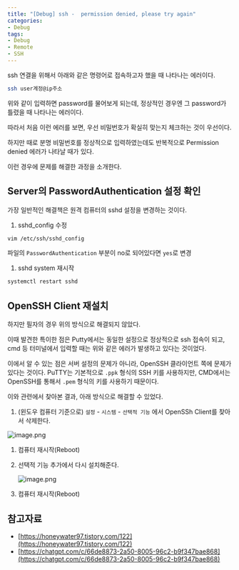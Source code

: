 ```yaml
---
title: "[Debug] ssh -  permission denied, please try again"
categories:
- Debug
tags:
- Debug
- Remote
- SSH
---
```



ssh 연결을 위해서 아래와 같은 명령어로 접속하고자 했을 때 나타나는 에러이다.

```bash
ssh user계정@ip주소
```

위와 같이 입력하면 password를 물어보게 되는데, 정상적인 경우엔 그 password가 틀렸을 때 나타나는 에러이다.

따라서 처음 이런 에러를 보면, 우선 비밀번호가 확실히 맞는지 체크하는 것이 우선이다.

하지만 때로 분명 비밀번호를 정상적으로 입력하였는데도 반복적으로 Permission denied 에러가 나타날 때가 있다.

이런 경우에 문제를 해결한 과정을 소개한다.

## Server의 PasswordAuthentication 설정 확인

가장 일반적인 해결책은 원격 컴퓨터의 sshd 설정을 변경하는 것이다.

1. sshd_config 수정

```bash
vim /etc/ssh/sshd_config
```

파일의 `PasswordAuthentication` 부분이 no로 되어있다면 `yes`로 변경

1. sshd system 재시작

```bash
systemctl restart sshd
```

## OpenSSH Client 재설치

하지만 필자의 경우 위의 방식으로 해결되지 않았다.

이때 발견한 특이한 점은 Putty에서는 동일한 설정으로 정상적으로 ssh 접속이 되고, cmd 등 터미널에서 입력할 때는 위와 같은 에러가 발생하고 있다는 것이었다.

이에서 알 수 있는 점은 서버 설정의 문제가 아니라, OpenSSH 클라이언트 쪽에 문제가 있다는 것이다.  PuTTY는 기본적으로 `.ppk` 형식의 SSH 키를 사용하지만, CMD에서는 OpenSSH를 통해서 `.pem` 형식의 키를 사용하기 때문이다.

이와 관련에서 찾아본 결과, 아래 방식으로 해결할 수 있었다.

1. (윈도우 컴퓨터 기준으로) `설정` - `시스템` - `선택적 기능` 에서 OpenSSh Client를 찾아서 삭제한다.

![image.png](../../assets/images/2024-09-10-ssh-permission-denied/image.png)

1. 컴퓨터 재시작(Reboot)
2. 선택적 기능 추가에서 다시 설치해준다.
    
    ![image.png](../../assets/images/2024-09-10-ssh-permission-denied/image%201.png)
    
3. 컴퓨터 재시작(Reboot)

## 참고자료

- [https://honeywater97.tistory.com/122](https://honeywater97.tistory.com/122)
- [https://chatgpt.com/c/66de8873-2a50-8005-96c2-b9f347bae868](https://chatgpt.com/c/66de8873-2a50-8005-96c2-b9f347bae868)